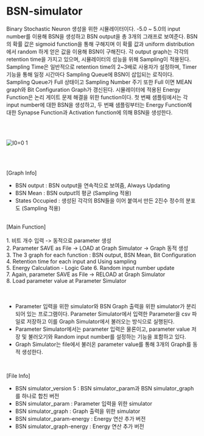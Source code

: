 # BSN-simulator

Binary Stochastic Neuron 생성을 위한 시뮬레이터이다. -5.0 ~ 5.0의 input number를 이용해 BSN을 생성하고 BSN output을 총 3개의 그래프로 보여준다. BSN의 확률 값은 sigmoid function을 통해 구해지며 이 확률 값과 uniform distribution에서 random 하게 얻은 값을 이용해 BSN이 구해진다. 각 output graph는 각각의 retention time을 가지고 있으며, 시뮬레이터의 성능을 위해 Sampling이 적용된다. Sampling Time은 일반적으로 retention time의 2~3배로 사용자가 설정하며, Timer 기능을 통해 일정 시간마다 Sampling Queue에 BSN이 삽입되는 로직이다. Sampling Queue가 Full 상태이고 Sampling Number 주기 또한 Full 이면 MEAN graph와 Bit Configuration Graph가 갱신된다. 시뮬레이터에 적용된 Energy Function은 논리 게이트 문제 해결을 위한 function이다. 첫 번째 샘플링에서는 각 input number에 대한 BSN을 생성하고, 두 번째 샘플링부터는 Energy Function에 대한 Synapse Function과 Activation function에 의해 BSN을 생성한다.

<br>
<br>

![I0=0 1](https://user-images.githubusercontent.com/47073695/147203172-dd218c36-dc60-48a1-a58e-4416ba541858.PNG)

<br>
<br>

[Graph Info]
- BSN output : BSN output을 연속적으로 보여줌, Always Updating
- BSN Mean : BSN output의 평균 (Sampling 적용)
- States Occupied : 생성된 각각의 BSN들을 이어 붙여서 만든 2진수 정수의 분포도 (Sampling 적용)
<br>
[Main Function]<br><br>
1. 비트 개수 입력 -> 동적으로 parameter 생성<br>
2. Parameter SAVE as File -> LOAD at Graph Simulator -> Graph 동적 생성<br>
3. The 3 graph for each function : BSN output, BSN Mean, Bit Configuration<br>
4. Retention time for each input and Using sampling<br>
5. Energy Calculation - Logic Gate
6. Random input number update<br>
7. Again, parameter SAVE as File -> RELOAD at Graph Simulator<br>
8. Load parameter value at Parameter Simulator
<br><br><br>

- Parameter 입력을 위한 simulator와 BSN Graph 출력을 위한 simulator가 분리되어 있는 프로그램이다. Parameter Simulator에서 입력한 Parameter을 csv 파일로 저장하고 이를 Graph Simulator에서 불러오는 방식으로 실행된다. 
- Parameter Simulator에서는 parameter 입력은 물론이고, parameter value 저장 및 불러오기와 Random input number를 설정하는 기능을 포함하고 있다.
- Graph Simulator는 file에서 불러온 parameter value를 통해 3개의 Graph를 동적 생성한다.

<br>

[File Info]
- BSN simulator_version 5 : BSN simulator_param과 BSN simulator_graph를 하나로 합친 버전
- BSN simulator_param : Parameter 입력을 위한 simulator
- BSN simulator_graph : Graph 출력을 위한 simulator
- BSN simulator_param-energy : Energy 연산 추가 버전
- BSN simulator_graph-energy : Energy 연산 추가 버전
